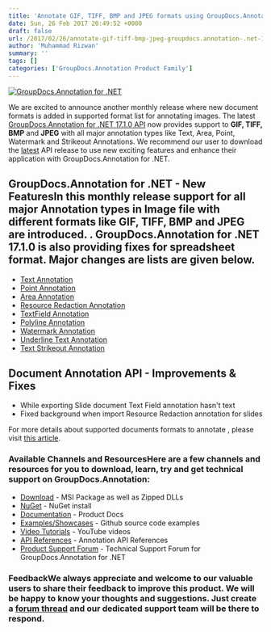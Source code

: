 ```yaml
---
title: 'Annotate GIF, TIFF, BMP and JPEG formats using GroupDocs.Annotation for .NET v17.1.0'
date: Sun, 26 Feb 2017 20:49:52 +0000
draft: false
url: /2017/02/26/annotate-gif-tiff-bmp-jpeg-groupdocs.annotation-.net-16.12.0/
author: 'Muhammad Rizwan'
summary: ''
tags: []
categories: ['GroupDocs.Annotation Product Family']
---
```


[![GroupDocs.Annotation for .NET](https://blog.groupdocs.com/wp-content/uploads/sites/4/2016/11/groupdocs-annotation-net.png)](http://www.groupdocs.com/products/annotation/net)

We are excited to announce another monthly release where new document formats is added in supported format list for annotating images. The latest [GroupDocs.Annotation for .NET 17.1.0 API](http://www.groupdocs.com/products/annotation/net "Document Annotation API") now provides support to **GIF, TIFF, BMP** and **JPEG** with all major annotation types like Text, Area, Point, Watermark and Strikeout Annotations. We recommend our user to download the [latest](https://downloads.groupdocs.com/annotation/net) API release to use new exciting features and enhance their application with GroupDocs.Annotation for .NET.

## GroupDocs.Annotation for .NET - New FeaturesIn this monthly release support for all major Annotation types in Image file with different formats like GIF, TIFF, BMP and JPEG are introduced. **.** **GroupDocs.Annotation for .NET 17.1.0** is also providing fixes for spreadsheet format. Major changes are lists are given below.

*   [Text Annotation](https://docs.groupdocs.com/annotation/net/ "Text Annotation")
*   [Point Annotation](https://docs.groupdocs.com/annotation/net/ "Point Annotation")
*   [Area Annotation](https://docs.groupdocs.com/annotation/net/ "Area Annotation")
*   [Resource Redaction Annotation](https://docs.groupdocs.com/annotation/net/ "Resource Redaction Annotation")
*   [TextField Annotation](https://docs.groupdocs.com/annotation/net/ "Text Field Annotation")
*   [Polyline Annotation](https://docs.groupdocs.com/annotation/net/ "Polyline Annottaion ")
*   [Watermark Annotation](https://docs.groupdocs.com/annotation/net/ "Watermark Annotation")
*   [Underline Text Annotation](https://docs.groupdocs.com/annotation/net/ "Under Line Text Annotation")
*   [Text Strikeout Annotation](https://docs.groupdocs.com/annotation/net/ "Text Strikeout Annotation")
    

## Document Annotation API - Improvements & Fixes

*   While exporting Slide document Text Field annotation hasn't text
*   Fixed background when import Resource Redaction annotation for slides

For more details about supported documents formats to annotate , please visit [this article](http://www.groupdocs.com/docs/display/annotationnet/Supported+Document+Formats).

### Available Channels and ResourcesHere are a few channels and resources for you to download, learn, try and get technical support on GroupDocs.Annotation:

*   [Download](http://www.groupdocs.com/downloads/annotation/net "Downloads") - MSI Package as well as Zipped DLLs
*   [NuGet](https://www.nuget.org/packages/groupdocs-annotation-dotnet/ "Nuget Package") \- NuGet install
*   [Documentation](http://www.groupdocs.com/docs/display/annotationnet/Getting+Started "Product Documentation") \- Product Docs
*   [Examples/Showcases](https://github.com/groupdocs-annotation/GroupDocs.Annotation-for-.NET "examples,showcases") - Github source code examples
*   [Video Tutorials](https://www.youtube.com/channel/UC5zdCdyWw7gP2Y0_H6klwOA "video tutorials") - YouTube videos
*   [API References](http://www.groupdocs.com/api/net/annotation "API References") - Annotation API References
*   [Product Support Forum](http://groupdocs.com/Community/forums/groupdocs.annotation-product-family/5/showforum.aspx "Support forum") - Technical Support Forum for GroupDocs.Annotation for .NET

### FeedbackWe always appreciate and welcome to our valuable users to share their feedback to improve this product. We will be happy to know your thoughts and suggestions. Just create a [forum thread](http://groupdocs.com/Community/forums/groupdocs.annotation-product-family/5/showforum.aspx) and our dedicated support team will be there to respond.




